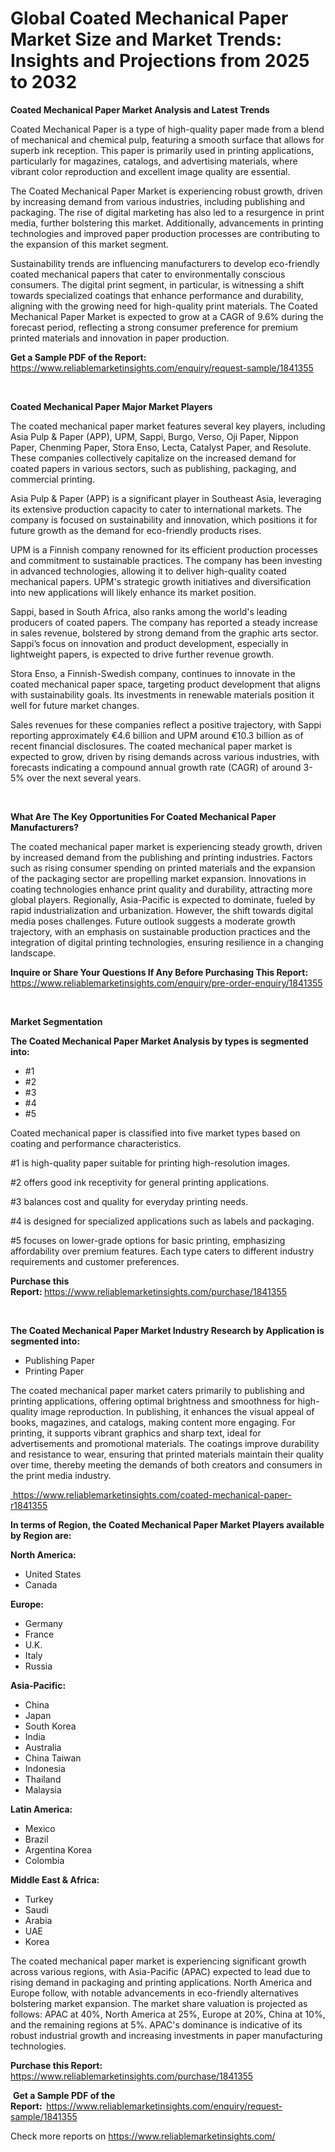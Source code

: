 <p><h1>Global Coated Mechanical Paper Market Size and Market Trends: Insights and Projections from 2025 to 2032</h1></p><p><strong>Coated Mechanical Paper Market Analysis and Latest Trends</strong></p>
<p><p>Coated Mechanical Paper is a type of high-quality paper made from a blend of mechanical and chemical pulp, featuring a smooth surface that allows for superb ink reception. This paper is primarily used in printing applications, particularly for magazines, catalogs, and advertising materials, where vibrant color reproduction and excellent image quality are essential. </p><p>The Coated Mechanical Paper Market is experiencing robust growth, driven by increasing demand from various industries, including publishing and packaging. The rise of digital marketing has also led to a resurgence in print media, further bolstering this market. Additionally, advancements in printing technologies and improved paper production processes are contributing to the expansion of this market segment.</p><p>Sustainability trends are influencing manufacturers to develop eco-friendly coated mechanical papers that cater to environmentally conscious consumers. The digital print segment, in particular, is witnessing a shift towards specialized coatings that enhance performance and durability, aligning with the growing need for high-quality print materials. The Coated Mechanical Paper Market is expected to grow at a CAGR of 9.6% during the forecast period, reflecting a strong consumer preference for premium printed materials and innovation in paper production.</p></p>
<p><strong>Get a Sample PDF of the Report:&nbsp;</strong> <a href="https://www.reliablemarketinsights.com/enquiry/request-sample/1841355?utm_campaign=3369&utm_medium=2&utm_source=Github&utm_content=ia&utm_term=01042025&utm_id=coated-mechanical-paper">https://www.reliablemarketinsights.com/enquiry/request-sample/1841355</a></p>
<p>&nbsp;</p>
<p><strong>Coated Mechanical Paper Major Market Players</strong></p>
<p><p>The coated mechanical paper market features several key players, including Asia Pulp & Paper (APP), UPM, Sappi, Burgo, Verso, Oji Paper, Nippon Paper, Chenming Paper, Stora Enso, Lecta, Catalyst Paper, and Resolute. These companies collectively capitalize on the increased demand for coated papers in various sectors, such as publishing, packaging, and commercial printing.</p><p>Asia Pulp & Paper (APP) is a significant player in Southeast Asia, leveraging its extensive production capacity to cater to international markets. The company is focused on sustainability and innovation, which positions it for future growth as the demand for eco-friendly products rises.</p><p>UPM is a Finnish company renowned for its efficient production processes and commitment to sustainable practices. The company has been investing in advanced technologies, allowing it to deliver high-quality coated mechanical papers. UPM's strategic growth initiatives and diversification into new applications will likely enhance its market position.</p><p>Sappi, based in South Africa, also ranks among the world's leading producers of coated papers. The company has reported a steady increase in sales revenue, bolstered by strong demand from the graphic arts sector. Sappi’s focus on innovation and product development, especially in lightweight papers, is expected to drive further revenue growth.</p><p>Stora Enso, a Finnish-Swedish company, continues to innovate in the coated mechanical paper space, targeting product development that aligns with sustainability goals. Its investments in renewable materials position it well for future market changes.</p><p>Sales revenues for these companies reflect a positive trajectory, with Sappi reporting approximately €4.6 billion and UPM around €10.3 billion as of recent financial disclosures. The coated mechanical paper market is expected to grow, driven by rising demands across various industries, with forecasts indicating a compound annual growth rate (CAGR) of around 3-5% over the next several years.</p></p>
<p>&nbsp;</p>
<p><strong>What Are The Key Opportunities For Coated Mechanical Paper Manufacturers?</strong></p>
<p><p>The coated mechanical paper market is experiencing steady growth, driven by increased demand from the publishing and printing industries. Factors such as rising consumer spending on printed materials and the expansion of the packaging sector are propelling market expansion. Innovations in coating technologies enhance print quality and durability, attracting more global players. Regionally, Asia-Pacific is expected to dominate, fueled by rapid industrialization and urbanization. However, the shift towards digital media poses challenges. Future outlook suggests a moderate growth trajectory, with an emphasis on sustainable production practices and the integration of digital printing technologies, ensuring resilience in a changing landscape.</p></p>
<p><strong>Inquire or Share Your Questions If Any Before Purchasing This Report:</strong> <a href="https://www.reliablemarketinsights.com/enquiry/pre-order-enquiry/1841355?utm_campaign=3369&utm_medium=2&utm_source=Github&utm_content=ia&utm_term=01042025&utm_id=coated-mechanical-paper">https://www.reliablemarketinsights.com/enquiry/pre-order-enquiry/1841355</a></p>
<p>&nbsp;</p>
<p><strong>Market Segmentation</strong></p>
<p><strong>The Coated Mechanical Paper Market Analysis by types is segmented into:</strong></p>
<p><ul><li>#1</li><li>#2</li><li>#3</li><li>#4</li><li>#5</li></ul></p>
<p><p>Coated mechanical paper is classified into five market types based on coating and performance characteristics. </p><p>#1 is high-quality paper suitable for printing high-resolution images. </p><p>#2 offers good ink receptivity for general printing applications. </p><p>#3 balances cost and quality for everyday printing needs. </p><p>#4 is designed for specialized applications such as labels and packaging. </p><p>#5 focuses on lower-grade options for basic printing, emphasizing affordability over premium features. Each type caters to different industry requirements and customer preferences.</p></p>
<p><strong>Purchase this Report:&nbsp;</strong><a href="https://www.reliablemarketinsights.com/purchase/1841355?utm_campaign=3369&utm_medium=2&utm_source=Github&utm_content=ia&utm_term=01042025&utm_id=coated-mechanical-paper">https://www.reliablemarketinsights.com/purchase/1841355</a></p>
<p>&nbsp;</p>
<p><strong>The Coated Mechanical Paper Market Industry Research by Application is segmented into:</strong></p>
<p><ul><li>Publishing Paper</li><li>Printing Paper</li></ul></p>
<p><p>The coated mechanical paper market caters primarily to publishing and printing applications, offering optimal brightness and smoothness for high-quality image reproduction. In publishing, it enhances the visual appeal of books, magazines, and catalogs, making content more engaging. For printing, it supports vibrant graphics and sharp text, ideal for advertisements and promotional materials. The coatings improve durability and resistance to wear, ensuring that printed materials maintain their quality over time, thereby meeting the demands of both creators and consumers in the print media industry.</p></p>
<p><a href="https://www.reliablemarketinsights.com/coated-mechanical-paper-r1841355?utm_campaign=3369&utm_medium=2&utm_source=Github&utm_content=ia&utm_term=01042025&utm_id=coated-mechanical-paper">&nbsp;https://www.reliablemarketinsights.com/coated-mechanical-paper-r1841355</a></p>
<p><strong>In terms of Region, the Coated Mechanical Paper Market Players available by Region are:</strong></p>
<p>
    <p> <strong> North America: </strong>
        <ul>
            <li>United States</li>
            <li>Canada</li>
        </ul>
        </p> 
    <p> <strong> Europe: </strong>
        <ul>
            <li>Germany</li>
            <li>France</li>
            <li>U.K.</li>
            <li>Italy</li>
            <li>Russia</li>
        </ul>
        </p> 
    <p> <strong> Asia-Pacific: </strong>
        <ul>
            <li>China</li>
            <li>Japan</li>
            <li>South Korea</li>
            <li>India</li>
            <li>Australia</li>
            <li>China Taiwan</li>
            <li>Indonesia</li>
            <li>Thailand</li>
            <li>Malaysia</li>
        </ul>
        </p> 
    <p> <strong> Latin America: </strong>
        <ul>
            <li>Mexico</li>
            <li>Brazil</li>
            <li>Argentina Korea</li>
            <li>Colombia</li>
        </ul>
        </p> 
    <p> <strong> Middle East & Africa: </strong>
        <ul>
            <li>Turkey</li>
            <li>Saudi</li>
            <li>Arabia</li>
            <li>UAE</li>
            <li>Korea</li>
        </ul>
    </p>
    </p>
<p><p>The coated mechanical paper market is experiencing significant growth across various regions, with Asia-Pacific (APAC) expected to lead due to rising demand in packaging and printing applications. North America and Europe follow, with notable advancements in eco-friendly alternatives bolstering market expansion. The market share valuation is projected as follows: APAC at 40%, North America at 25%, Europe at 20%, China at 10%, and the remaining regions at 5%. APAC's dominance is indicative of its robust industrial growth and increasing investments in paper manufacturing technologies.</p></p>
<p><strong>Purchase this Report: </strong><a href="https://www.reliablemarketinsights.com/purchase/1841355?utm_campaign=3369&utm_medium=2&utm_source=Github&utm_content=ia&utm_term=01042025&utm_id=coated-mechanical-paper">https://www.reliablemarketinsights.com/purchase/1841355</a></p>
<p>&nbsp;<strong>Get a Sample PDF of the Report:&nbsp;&nbsp;</strong><a href="https://www.reliablemarketinsights.com/enquiry/request-sample/1841355?utm_campaign=3369&utm_medium=2&utm_source=Github&utm_content=ia&utm_term=01042025&utm_id=coated-mechanical-paper">https://www.reliablemarketinsights.com/enquiry/request-sample/1841355</a></p>
<p><strong></strong></p>
<p>Check more reports on <a href="https://www.reliablemarketinsights.com/?utm_campaign=3369&utm_medium=2&utm_source=Github&utm_content=ia&utm_term=01042025&utm_id=coated-mechanical-paper">https://www.reliablemarketinsights.com/</a></p>